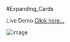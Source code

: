 #Expanding_Cards

Live Demo [Click here...](https://vipul1432.github.io/50_days-of-Javascript-Challenge/Day1_Expanding_Cards/)

![image](https://user-images.githubusercontent.com/81670997/174492049-444c05ff-f878-4701-b75b-c58f0c16ec1d.png)


